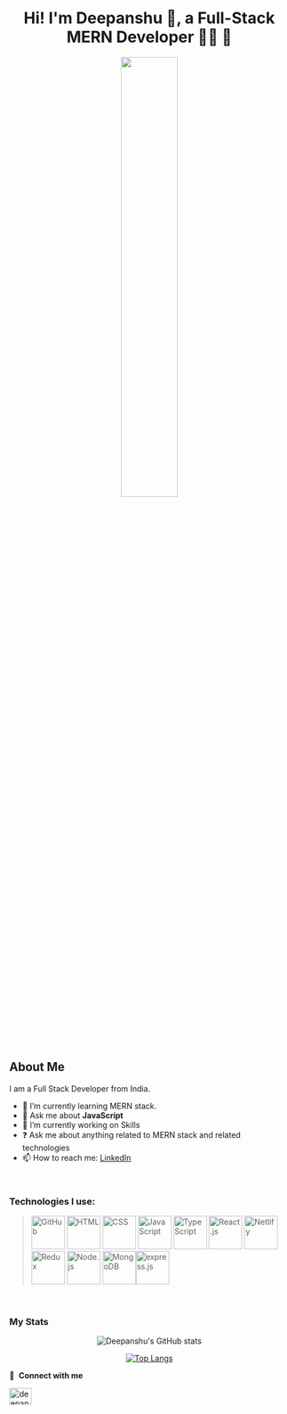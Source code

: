 <div align="center">
  <h1 align="center">Hi! I'm Deepanshu 👋, a Full-Stack MERN Developer 👨‍💻 🚀</h1>  
<img src="https://camo.githubusercontent.com/12254fd8d6359609f6f8bac3f69f098421ef772d916420cdf2dd703bbb4d39bd/68747470733a2f2f73646b2e6269746d6f6a692e636f6d2f72656e6465722f70616e656c2f32303035343930322d3130303132313639343235385f322d73352d76312e706e673f7472616e73706172656e743d312670616c657474653d31267363616c653d32" align="center" style="width: 45%; height:45% " />
</div> 
<br/>

## About Me
I am a Full Stack Developer  from India.

- 🌱 I’m currently learning MERN stack.
- 💬 Ask me about <b>JavaScript</b>
- 🔭 I’m currently working on Skills  
- ❓ Ask me about anything related to MERN stack and related technologies  
- 📫 How to reach me: [LinkedIn](https://www.linkedin.com/in/deepanshu-mehra-14a472233/)

<br/>

### Technologies I use:

> <img src='https://github.com/belferink1996/belferink1996/blob/main/icons/github.svg' alt='GitHub' height='60' /> <img src='https://github.com/belferink1996/belferink1996/blob/main/icons/html.svg' alt='HTML' height='60' /> <img src='https://github.com/belferink1996/belferink1996/blob/main/icons/css.svg' alt='CSS' height='60' /> <img src='https://github.com/belferink1996/belferink1996/blob/main/icons/javascript.svg' alt='JavaScript' height='60' /> <img src='https://github.com/belferink1996/belferink1996/blob/main/icons/typescript.svg' alt='TypeScript' height='60' /> <img src='https://github.com/belferink1996/belferink1996/blob/main/icons/react.svg' alt='React.js' height='60' /> <img src='https://ucarecdn.com//18f8cbd7-fcd7-43b9-bc2e-3fc86cabf058/' alt='Netlify' height='60' /> <img src='https://github.com/belferink1996/belferink1996/blob/main/icons/redux.svg' alt='Redux' height='60' /> <img src='https://github.com/belferink1996/belferink1996/blob/main/icons/nodejs.svg' alt='Node.js' height='60' /> <img src='https://github.com/belferink1996/belferink1996/blob/main/icons/mongodb.svg' alt='MongoDB' height='60' /><img src='https://expressjs.com/images/express-facebook-share.png' alt='express.js' height='60' /> 

<br/>

### My Stats

<div display="flex" align-item="center" text-align="center">
  <div align="center">
    
![Deepanshu's GitHub stats](https://github-readme-stats.vercel.app/api?username=dmehra2102&show_icons=true&theme=radical)
    
  </div>
  <div align="center">
    
[![Top Langs](https://github-readme-stats.vercel.app/api/top-langs/?username=dmehra2102&layout=compact)](https://github.com/dmehra2102/github-readme-stats)
    
  </div>
  </div>
  
  
  🔗 &nbsp;**Connect with me**
<p align="left">
<a href="https://www.linkedin.com/in/deepanshu-mehra-14a472233/" target="blank"><img align="center" src="https://raw.githubusercontent.com/rahuldkjain/github-profile-readme-generator/master/src/images/icons/Social/linked-in-alt.svg" alt="deepanshumehra" height="30" width="40" /></a>
</p>

<!--
**dmehra2102/dmehra2102** is a ✨ _special_ ✨ repository because its `README.md` (this file) appears on your GitHub profile.

Here are some ideas to get you started:

- 🔭 I’m currently working on ...
- 🌱 I’m currently learning ...
- 👯 I’m looking to collaborate on ...
- 🤔 I’m looking for help with ...
- 💬 Ask me about ...
- 📫 How to reach me: ...
- 😄 Pronouns: ...
- ⚡ Fun fact: ...
-->
